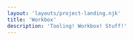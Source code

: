 ```yaml
---
layout: 'layouts/project-landing.njk'
title: 'Workbox'
description: 'Tooling! Workbox! Stuff!'
---
```






